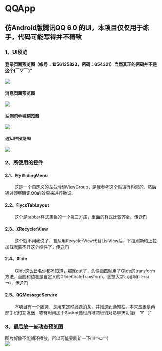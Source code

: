 QQApp
=====

## 仿Android版腾讯QQ 6.0 的UI，本项目仅仅用于练手，代码可能写得并不精致

### 1、UI预览
#### 登录页面预览图（帐号：1056125823，密码：654321）当然真正的密码并不是这个(￣▽￣)"
![](https://raw.githubusercontent.com/ssj64260/QQApp/master/image/Screenshot_20170508-212604.png)

#### 消息页面预览图
![](https://raw.githubusercontent.com/ssj64260/QQApp/master/image/Screenshot_20170508-212621.png)

#### 左侧菜单栏预览图
![](https://raw.githubusercontent.com/ssj64260/QQApp/master/image/Screenshot_20170508-212653.png)

#### 通知栏预览图
![](https://raw.githubusercontent.com/ssj64260/QQApp/master/image/Screenshot_20170508-212635.png)

### 2、所使用的控件
#### 2.1、MySlidingMenu
         这是一个自定义的左右滑动ViewGroup，是我参考[这个贴](http://www.jcodecraeer.com/a/anzhuokaifa/androidkaifa/2016/0909/6612.html)进行构思的，然后通过观察腾讯QQ的效果来进行微调。
         
#### 2.2、FlycoTabLayout
         这个是tabbar样式集合的一个第三方库，里面的样式比较齐全，[传送门](https://github.com/H07000223/FlycoTabLayout)
         
#### 2.3、XRecyclerView
         这个就不用我说了，自从用RecyclerView代替ListView后，下拉刷新和上拉加载就离不开这个控件了，[传送门](https://github.com/jianghejie/XRecyclerView)

#### 2.4、Glide
         Glide这么出名你都不知道，那就out了，头像画圆就用了Glide的transform方法，画圆和边框是自定义的GlideCircleTransform，感觉大才小用啊(lll￢ω￢)，[传送门](https://github.com/bumptech/glide)
         
#### 2.5、QQMessageService
         本项目有一个服务，是用来定时发送消息，并推送到通知栏，本来应该是两部手机相互发送，等有时间加个Socket通过局域网进行对话聊天功能(￣▽￣)"

### 3、最后放一些动态预览图
  图片好像不能循环播放，所以可能要刷新一下(lll￢ω￢)<br>
![](https://raw.githubusercontent.com/ssj64260/QQApp/master/image/20170508224328-1.gif)
